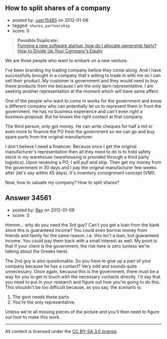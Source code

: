 ## How to split shares of a company

- posted by: [user15485](https://stackexchange.com/users/-1/15485-user15485) on 2012-01-08
- tagged: `shares`, `partnership`
- score: 0

> **Possible Duplicate:**  
> [Forming a new software startup, how do I allocate ownership fairly?](http://answers.onstartups.com/questions/6949/forming-a-new-software-startup-how-do-i-allocate-ownership-fairly)  
> [How to Divide Up Your Company&#39;s Equity](http://answers.onstartups.com/questions/27858/how-to-divide-up-your-companys-equity)  

<!-- End of automatically inserted text -->

We are three people who want to embark on a new venture.

I've been branding my trading company before they come along. And I have successfully brought in a company that's willing to trade in with me so I can sell their product. My customer is government and they would need to buy these products from me because I am the only darn representative. I am seeking another representation at the moment which will have same affect.

One of the people who want to come in works for the government and know a different company who can potentially let us to represent them in front the government. He has no business experience and can't even right a business proposal. But he knows the right contact at that company.

The third person, only got money. He can write cheques for half a mil or even more to finance the PO from the government so we can go and buy spare parts from the original manufacturer.

I don't believe I need a financier. Because once I get the original manufacturer's representation then all they need to do is to hold safety stock in my warehouse (warehousing is provided through a third party logistics). Upon receiving a PO, I will pull and ship. Then get my money from the government in 30 days and I pay the original manufacturer few weeks after (let's say within 45 days). It's inventory consignment concept (VMI).

Now, how to valuate my company?
How to split shares?


## Answer 34561

- posted by: [Ray](https://stackexchange.com/users/-1/15462-ray) on 2012-01-08
- score: 0

Hmmm... why do you need the 3rd guy? Can't you get a loan from the bank since this is guaranteed income? You could even borrow money from friends and family for the same reason, i.e. this isn't a loan, but guaranteed income. You could pay them back with a small interest as well. My point is that if your client is the government, the risk here is zero (unless we're talking about the Greeks here).

The 2nd guy is also questionable. So you have to give up a part of your company because he has a contact? Very odd and sounds quite unnecessary. Once again, because this is the government, there must be a way for you to get in touch with the necessary contacts directly. I'd say that you need to put in your research and figure out how you're going to do this. This shouldn't be too difficult because, as you say, the scenario is:

1. The govt needs these parts
2. You're the only representative.

Unless we're all missing pieces of the picture and you'll then need to figure out how to make this work.







---

All content is licensed under the [CC BY-SA 3.0 license](https://creativecommons.org/licenses/by-sa/3.0/).
